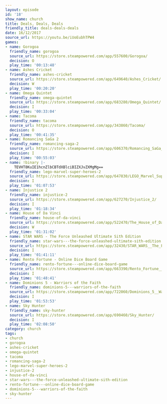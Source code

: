```yaml
---
layout: episode
id: '18'
show_name: church
title: Deals, Deals, Deals
friendly_title: deals-deals-deals
date: 16/12/2017
source_url: https://youtu.be/iUoEubhTPW4
games:
- name: Gorogoa
  friendly_name: gorogoa
  source_url: https://store.steampowered.com/app/557600/Gorogoa/
  decision: O
  play_time: '00:13:48'
- name: Ashes Cricket
  friendly_name: ashes-cricket
  source_url: https://store.steampowered.com/app/649640/Ashes_Cricket/
  decision: W
  play_time: '00:20:20'
- name: Omega Quintet
  friendly_name: omega-quintet
  source_url: https://store.steampowered.com/app/683280/Omega_Quintet/
  decision: I
  play_time: '00:33:04'
- name: Tacoma
  friendly_name: tacoma
  source_url: https://store.steampowered.com/app/343860/Tacoma/
  decision: O
  play_time: '00:41:35'
- name: Romancing SaGa 2
  friendly_name: romancing-saga-2
  source_url: https://store.steampowered.com/app/606370/Romancing_SaGa_2/?snr=1_7_7_151_150_1
  decision: I
  play_time: '00:55:03'
- name: !binary |-
    TEVHT8KuIE1hcnZlbCBTdXBlciBIZXJvZXMgMg==
  friendly_name: lego-marvel-super-heroes-2
  source_url: https://store.steampowered.com/app/647830/LEGO_Marvel_Super_Heroes_2/
  decision: I
  play_time: '01:07:53'
- name: Injustice 2
  friendly_name: injustice-2
  source_url: https://store.steampowered.com/app/627270/Injustice_2/
  decision: I
  play_time: '01:18:34'
- name: House of Da Vinci
  friendly_name: house-of-da-vinci
  source_url: https://store.steampowered.com/app/522470/The_House_of_Da_Vinci/
  decision: W
  play_time: '01:31:02'
- name: STAR WARS - The Force Unleashed Ultimate Sith Edition
  friendly_name: star-wars---the-force-unleashed-ultimate-sith-edition
  source_url: https://store.steampowered.com/app/32430/STAR_WARS__The_Force_Unleashed_Ultimate_Sith_Edition/
  decision: I
  play_time: '01:41:11'
- name: Rento Fortune - Online Dice Board Game
  friendly_name: rento-fortune---online-dice-board-game
  source_url: https://store.steampowered.com/app/663390/Rento_Fortune__Online_Dice_Board_Game/
  decision: I
  play_time: '01:48:41'
- name: Dominions 5 - Warriors of the Faith
  friendly_name: dominions-5---warriors-of-the-faith
  source_url: https://store.steampowered.com/app/722060/Dominions_5__Warriors_of_the_Faith/
  decision: I
  play_time: '01:53:53'
- name: Sky Hunter
  friendly_name: sky-hunter
  source_url: https://store.steampowered.com/app/690460/Sky_Hunter/
  decision: I
  play_time: '02:08:50'
category: church
tags:
- church
- gorogoa
- ashes-cricket
- omega-quintet
- tacoma
- romancing-saga-2
- lego-marvel-super-heroes-2
- injustice-2
- house-of-da-vinci
- star-wars---the-force-unleashed-ultimate-sith-edition
- rento-fortune---online-dice-board-game
- dominions-5---warriors-of-the-faith
- sky-hunter
---
```

